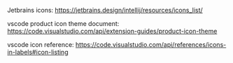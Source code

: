 Jetbrains icons: https://jetbrains.design/intellij/resources/icons_list/

vscode product icon theme document: https://code.visualstudio.com/api/extension-guides/product-icon-theme

vscode icon reference: https://code.visualstudio.com/api/references/icons-in-labels#icon-listing



